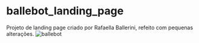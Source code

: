 # ballebot_landing_page
Projeto de landing page criado por Rafaella Ballerini, refeito com pequenas alterações.
![ballebot](https://user-images.githubusercontent.com/73203425/147354257-5b5cdfd7-c086-4329-80bc-004e2d9076d4.PNG)
